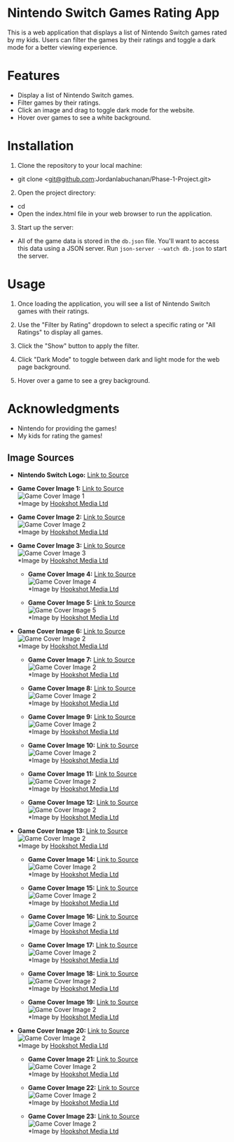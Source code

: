 
# Nintendo Switch Games Rating App


This is a web application that displays a list of Nintendo Switch games rated by my kids. Users can filter the games by their ratings and toggle a dark mode for a better viewing experience.


# Features
- Display a list of Nintendo Switch games.
- Filter games by their ratings.
- Click an image and drag to toggle dark mode for the website.
- Hover over games to see a white background.



# Installation
1.  Clone the repository to your local machine:
- git clone <git@github.com:Jordanlabuchanan/Phase-1-Project.git>

2.  Open the project directory:
- cd <project-directory>
- Open the index.html file in your web browser to run the application.

3. Start up the server:
- All of the game data is stored in the `db.json` file. You'll want to access this
data using a JSON server. Run `json-server --watch db.json` to start the server.

# Usage
1. Once loading the application, you will see a list of Nintendo Switch games with their ratings.

2. Use the "Filter by Rating" dropdown to select a specific rating or "All Ratings" to display all games.

3. Click the "Show" button to apply the filter.

4.  Click "Dark Mode" to toggle between dark and light mode for the web page background.

5. Hover over a game to see a grey background.

# Acknowledgments
- Nintendo for providing the games!
- My kids for rating the games!


## Image Sources

- **Nintendo Switch Logo:** [Link to Source](https://seeklogo.com/images/N/nintendo-switch-logo-E671C9A32A-seeklogo.com.png)

- **Game Cover Image 1:** [Link to Source](https://www.nintendolife.com/games/nintendo-switch/legend_of_zelda_breath_of_the_wild)  
  ![Game Cover Image 1](https://images.nintendolife.com/15a20bc6c7642/legend-of-zelda-breath-of-the-wild-cover.cover_large.jpg)  
  *Image by [Hookshot Media Ltd](https://hookshot.media/) 

- **Game Cover Image 2:** [Link to Source](https://www.nintendolife.com/games/nintendo-switch/mario_kart_8_deluxe)  
  ![Game Cover Image 2](https://images.nintendolife.com/802713810685c/mario-kart-8-deluxe-cover.cover_large.jpg)  
  *Image by [Hookshot Media Ltd](https://hookshot.media/)

- **Game Cover Image 3:** [Link to Source](https://www.nintendolife.com/games/nintendo-switch/new_super_mario_bros_u_deluxe)  
  ![Game Cover Image 3](https://images.nintendolife.com/5f4fc697a2591/new-super-mario-bros-u-deluxe-cover.cover_large.jpg)  
  *Image by [Hookshot Media Ltd](https://hookshot.media/)

  - **Game Cover Image 4:** [Link to Source](https://www.nintendolife.com/games/nintendo-switch/super_mario_odyssey)  
  ![Game Cover Image 4](https://images.nintendolife.com/79d7d24eda071/super-mario-odyssey-cover.cover_large.jpg)  
  *Image by [Hookshot Media Ltd](https://hookshot.media/)

  - **Game Cover Image 5:** [Link to Source](https://www.nintendolife.com/games/nintendo-switch/legend_of_zelda_tears_of_the_kingdom)  
  ![Game Cover Image 5](https://images.nintendolife.com/3c28307f2fe0a/legend-of-zelda-tears-of-the-kingdom-cover.cover_large.jpg)  
  *Image by [Hookshot Media Ltd](https://hookshot.media/)

- **Game Cover Image 6:** [Link to Source](https://www.nintendolife.com/games/nintendo-switch/pokemon_legends_arceus)  
  ![Game Cover Image 2](https://images.nintendolife.com/2889c0391401b/pokemon-legends-arceus-cover.cover_large.jpg)  
  *Image by [Hookshot Media Ltd](https://hookshot.media/)

  - **Game Cover Image 7:** [Link to Source](https://www.nintendolife.com/games/nintendo-switch/super_mario_maker_2)  
  ![Game Cover Image 2](https://images.nintendolife.com/8ea5ee2768ec7/super-mario-maker-2-cover.cover_large.jpg)  
  *Image by [Hookshot Media Ltd](https://hookshot.media/)

  - **Game Cover Image 8:** [Link to Source](https://www.nintendolife.com/games/nintendo-switch/super_smash_bros_ultimate)  
  ![Game Cover Image 2](https://images.nintendolife.com/73b5ee31cad64/super-smash-bros-ultimate-cover.cover_large.jpg)  
  *Image by [Hookshot Media Ltd](https://hookshot.media/)

  - **Game Cover Image 9:** [Link to Source](https://www.nintendolife.com/games/nintendo-switch/yoshis_crafted_world)  
  ![Game Cover Image 2](https://images.nintendolife.com/aab88bcc87bfc/yoshis-crafted-world-cover.cover_large.jpg)  
  *Image by [Hookshot Media Ltd](https://hookshot.media/)

  - **Game Cover Image 10:** [Link to Source](https://www.nintendolife.com/games/nintendo-switch/pokemon_sword_and_shield)  
  ![Game Cover Image 2](https://images.nintendolife.com/3a05fd6031965/pokemon-sword-and-shield-cover.cover_large.jpg)  
  *Image by [Hookshot Media Ltd](https://hookshot.media/)

  - **Game Cover Image 11:** [Link to Source](https://www.nintendolife.com/games/nintendo-switch/super_mario_3d_world_plus_bowsers_fury)  
  ![Game Cover Image 2](https://images.nintendolife.com/af6ce646506f1/super-mario-3d-world-plus-bowsers-fury-cover.cover_large.jpg)  
  *Image by [Hookshot Media Ltd](https://hookshot.media/)

  - **Game Cover Image 12:** [Link to Source](https://www.nintendolife.com/games/nintendo-switch/mario_party_superstars)  
  ![Game Cover Image 2](https://images.nintendolife.com/778a5c46b43fa/mario-party-superstars-cover.cover_large.jpg)  
  *Image by [Hookshot Media Ltd](https://hookshot.media/)

- **Game Cover Image 13:** [Link to Source](https://www.nintendolife.com/games/nintendo-switch/one_piece_pirate_warriors_4)  
  ![Game Cover Image 2](https://images.nintendolife.com/0d5400a2266f3/one-piece-pirate-warriors-4-cover.cover_large.jpg)  
  *Image by [Hookshot Media Ltd](https://hookshot.media/)

  - **Game Cover Image 14:** [Link to Source](https://www.nintendolife.com/games/nintendo-switch/mario_plus_rabbids_kingdom_battle)  
  ![Game Cover Image 2](https://images.nintendolife.com/7852c6bbecb19/mario-plus-rabbids-kingdom-battle-cover.cover_large.jpg)  
  *Image by [Hookshot Media Ltd](https://hookshot.media/)

  - **Game Cover Image 15:** [Link to Source](https://www.nintendolife.com/games/nintendo-switch/dragon_ball_fighterz)  
  ![Game Cover Image 2](https://images.nintendolife.com/0a4dc0dd51cb4/dragon-ball-fighterz-cover.cover_large.jpg)  
  *Image by [Hookshot Media Ltd](https://hookshot.media/)

  - **Game Cover Image 16:** [Link to Source](https://www.nintendolife.com/games/nintendo-switch/minecraft)  
  ![Game Cover Image 2](https://images.nintendolife.com/1a5320e592ccd/minecraft-cover.cover_large.jpg)  
  *Image by [Hookshot Media Ltd](https://hookshot.media/)

  - **Game Cover Image 17:** [Link to Source](https://www.nintendolife.com/games/nintendo-switch/mario_golf_super_rush)  
  ![Game Cover Image 2](https://images.nintendolife.com/e0cacaf685b5a/mario-golf-super-rush-cover.cover_large.jpg)  
  *Image by [Hookshot Media Ltd](https://hookshot.media/)

  - **Game Cover Image 18:** [Link to Source](https://www.nintendolife.com/games/nintendo-switch/paper_mario_the_origami_king)  
  ![Game Cover Image 2](https://images.nintendolife.com/ec187ea5fc72d/paper-mario-the-origami-king-cover.cover_large.jpg)  
  *Image by [Hookshot Media Ltd](https://hookshot.media/)

  - **Game Cover Image 19:** [Link to Source](https://www.nintendolife.com/games/nintendo-switch/mario_and_sonic_at_the_olympic_games_tokyo_2020)  
  ![Game Cover Image 2](https://images.nintendolife.com/1a8dff503dda3/mario-and-sonic-at-the-olympic-games-tokyo-2020-cover.cover_large.jpg)  
  *Image by [Hookshot Media Ltd](https://hookshot.media/)

- **Game Cover Image 20:** [Link to Source](https://www.nintendolife.com/games/nintendo-switch/sonic_mania_plus)  
  ![Game Cover Image 2](https://images.nintendolife.com/1b8c9953c7de1/sonic-mania-plus-cover.cover_large.jpg)  
  *Image by [Hookshot Media Ltd](https://hookshot.media/)

  - **Game Cover Image 21:** [Link to Source](https://www.nintendolife.com/games/nintendo-switch/spyro_reignited_trilogy)  
  ![Game Cover Image 2](https://images.nintendolife.com/06c2e64dabf5f/spyro-reignited-trilogy-cover.cover_large.jpg)  
  *Image by [Hookshot Media Ltd](https://hookshot.media/)

  - **Game Cover Image 22:** [Link to Source](https://www.nintendolife.com/games/nintendo-switch/sonic_forces)  
  ![Game Cover Image 2](https://images.nintendolife.com/b41841a731bbe/sonic-forces-cover.cover_large.jpg)  
  *Image by [Hookshot Media Ltd](https://hookshot.media/)

  - **Game Cover Image 23:** [Link to Source](https://www.nintendolife.com/games/nintendo-switch/bendy_and_the_ink_machine)  
  ![Game Cover Image 2](https://images.nintendolife.com/fa4ee32a4c4f2/bendy-and-the-ink-machine-cover.cover_large.jpg)  
  *Image by [Hookshot Media Ltd](https://hookshot.media/)
